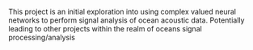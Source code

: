 This project is an initial exploration into using complex valued neural networks to perform signal analysis of ocean acoustic data. Potentially leading to other projects within the realm of oceans signal processing/analysis
